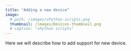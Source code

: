 ```yaml
---
title: "Adding a new device"
image: 
  # path: /images/vPython-scripts.png
  thumbnail: /images/Devices-thumbnail.png
  # caption: "vPython scripts"
---
```


Here we will describe how to add support for new device.
